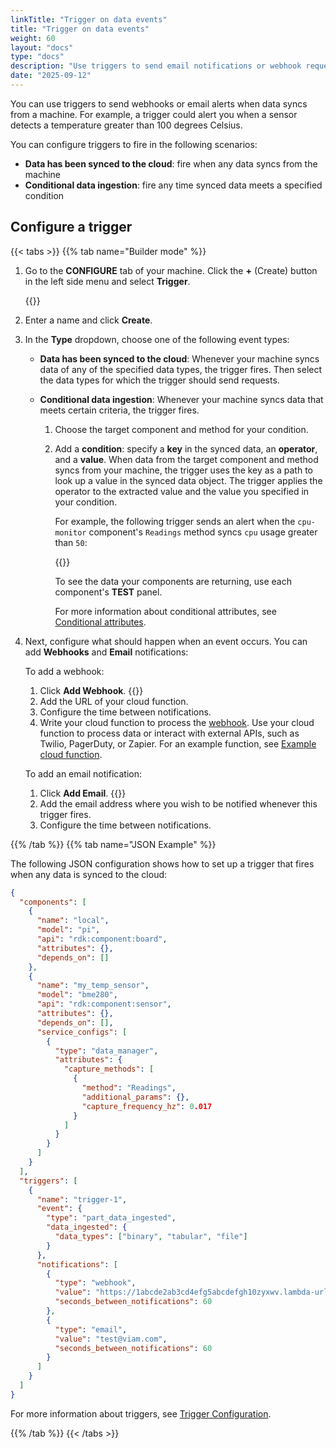 ```yaml
---
linkTitle: "Trigger on data events"
title: "Trigger on data events"
weight: 60
layout: "docs"
type: "docs"
description: "Use triggers to send email notifications or webhook requests when data from the machine is synced."
date: "2025-09-12"
---
```


You can use triggers to send webhooks or email alerts when data syncs from a machine.
For example, a trigger could alert you when a sensor detects a temperature greater than 100 degrees Celsius.

You can configure triggers to fire in the following scenarios:

- **Data has been synced to the cloud**: fire when any data syncs from the machine
- **Conditional data ingestion**: fire any time synced data meets a specified condition

## Configure a trigger

{{< tabs >}}
{{% tab name="Builder mode" %}}

1. Go to the **CONFIGURE** tab of your machine.
   Click the **+** (Create) button in the left side menu and select **Trigger**.

   {{<imgproc src="/build/configure/trigger-create.png" resize="x400" declaredimensions=true alt="The Create menu with Trigger at the bottom of the list of options." class="shadow" >}}

1. Enter a name and click **Create**.

1. In the **Type** dropdown, choose one of the following event types:

   - **Data has been synced to the cloud**:
     Whenever your machine syncs data of any of the specified data types, the trigger fires.
     Then select the data types for which the trigger should send requests.
   - **Conditional data ingestion**:
     Whenever your machine syncs data that meets certain criteria, the trigger fires.

     1. Choose the target component and method for your condition.
     1. Add a **condition**: specify a **key** in the synced data, an **operator**, and a **value**.
        When data from the target component and method syncs from your machine, the trigger uses the key as a path to look up a value in the synced data object.
        The trigger applies the operator to the extracted value and the value you specified in your condition.

        For example, the following trigger sends an alert when the `cpu-monitor` component's `Readings` method syncs `cpu` usage greater than `50`:

        {{<imgproc src="/build/configure/conditional-data-ingested.png" resize="x400" declaredimensions=true alt="Example conditional data ingestion trigger with a condition." class="shadow" >}}

        To see the data your components are returning, use each component's **TEST** panel.

        For more information about conditional attributes, see [Conditional attributes](/data-ai/reference/triggers-configuration/#conditional-attributes).

1. Next, configure what should happen when an event occurs.
   You can add **Webhooks** and **Email** notifications:

   To add a webhook:

   1. Click **Add Webhook**.
      {{<imgproc src="/build/configure/trigger-configured.png" resize="x800" style="width: 500px" declaredimensions=true alt="A trigger configured with an example URL." class="shadow imgzoom" >}}
   1. Add the URL of your cloud function.
   1. Configure the time between notifications.
   1. Write your cloud function to process the [webhook](/data-ai/reference/triggers-configuration/#webhook-attributes).
      Use your cloud function to process data or interact with external APIs, such as Twilio, PagerDuty, or Zapier.
      For an example function, see [Example cloud function](/data-ai/reference/triggers-configuration/#example-cloud-function).

   To add an email notification:

   1. Click **Add Email**.
      {{<imgproc src="/build/configure/trigger-configured-email.png" resize="x800" style="width: 500px" declaredimensions=true alt="A trigger configured with an example email." class="shadow imgzoom" >}}
   1. Add the email address where you wish to be notified whenever this trigger fires.
   1. Configure the time between notifications.

{{% /tab %}}
{{% tab name="JSON Example" %}}

The following JSON configuration shows how to set up a trigger that fires when any data is synced to the cloud:

```json {class="line-numbers linkable-line-numbers" data-line="32-49"}
{
  "components": [
    {
      "name": "local",
      "model": "pi",
      "api": "rdk:component:board",
      "attributes": {},
      "depends_on": []
    },
    {
      "name": "my_temp_sensor",
      "model": "bme280",
      "api": "rdk:component:sensor",
      "attributes": {},
      "depends_on": [],
      "service_configs": [
        {
          "type": "data_manager",
          "attributes": {
            "capture_methods": [
              {
                "method": "Readings",
                "additional_params": {},
                "capture_frequency_hz": 0.017
              }
            ]
          }
        }
      ]
    }
  ],
  "triggers": [
    {
      "name": "trigger-1",
      "event": {
        "type": "part_data_ingested",
        "data_ingested": {
          "data_types": ["binary", "tabular", "file"]
        }
      },
      "notifications": [
        {
          "type": "webhook",
          "value": "https://1abcde2ab3cd4efg5abcdefgh10zyxwv.lambda-url.us-east-1.on.aws",
          "seconds_between_notifications": 60
        },
        {
          "type": "email",
          "value": "test@viam.com",
          "seconds_between_notifications": 60
        }
      ]
    }
  ]
}
```

For more information about triggers, see [Trigger Configuration](/data-ai/reference/triggers-configuration/).

{{% /tab %}}
{{< /tabs >}}
